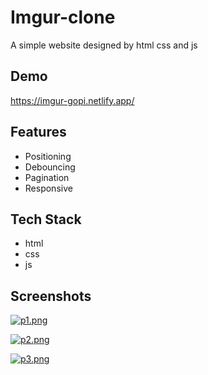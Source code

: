 
# Imgur-clone

A simple website designed by html css and js


## Demo

https://imgur-gopi.netlify.app/


## Features

- Positioning
- Debouncing
- Pagination
- Responsive


## Tech Stack

- html
- css
- js



## Screenshots

[![p1.png](https://i.postimg.cc/pTjWG1nP/p1.png)](https://imgur-gopi.netlify.app/)

[![p2.png](https://i.postimg.cc/T3HTRXVR/p2.png)](https://imgur-gopi.netlify.app/)

[![p3.png](https://i.postimg.cc/3R2hC4PR/p3.png)](https://imgur-gopi.netlify.app/)
